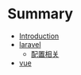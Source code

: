 # Summary

* [Introduction](README.md)
* [laravel](laravel.md)
  * [配置相关](laravel/pei-zhi-xiang-guan.md)
* [vue](vue.md)

